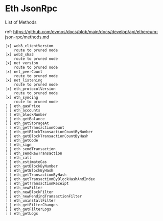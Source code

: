# Eth JsonRpc

List of Methods

ref: https://github.com/evmos/docs/blob/main/docs/develop/api/ethereum-json-rpc/methods.md

    [x] web3_clientVersion
        route to pruned node
    [x] web3_sha3
        route to pruned node
    [x] net_version
        route to pruned node
    [x] net_peerCount
        route to pruned node
    [x] net_listening
        route to pruned node
    [x] eth_protocolVersion
        route to pruned node
    [x] eth_syncing
        route to pruned node
    [ ] eth_gasPrice
    [ ] eth_accounts
    [ ] eth_blockNumber
    [ ] eth_getBalance
    [ ] eth_getStorageAt
    [ ] eth_getTransactionCount
    [ ] eth_getBlockTransactionCountByNumber
    [ ] eth_getBlockTransactionCountByHash
    [ ] eth_getCode
    [ ] eth_sign
    [ ] eth_sendTransaction
    [ ] eth_sendRawTransaction
    [ ] eth_call
    [ ] eth_estimateGas
    [ ] eth_getBlockByNumber
    [ ] eth_getBlockByHash
    [ ] eth_getTransactionByHash
    [ ] eth_getTransactionByBlockHashAndIndex
    [ ] eth_getTransactionReceipt
    [ ] eth_newFilter
    [ ] eth_newBlockFilter
    [ ] eth_newPendingTransactionFilter
    [ ] eth_uninstallFilter
    [ ] eth_getFilterChanges
    [ ] eth_getFilterLogs
    [ ] eth_getLogs
